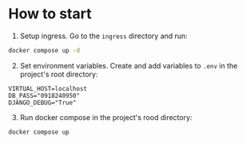 # How to start

1. Setup ingress. Go to the `ingress` directory and run:

```bash
docker compose up -d
```

2. Set environment variables. Create and add variables to `.env` in the project's root directory:
```
VIRTUAL_HOST=localhost
DB_PASS="0918240950"
DJANGO_DEBUG="True"
```

3. Run docker compose in the project's rood directory:
```bash
docker compose up
```

